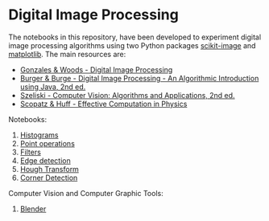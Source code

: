 # Digital Image Processing
The notebooks in this repository, have been developed to experiment digital image processing algorithms using two Python packages [scikit-image](https://scikit-image.org/) and [matplotlib](https://matplotlib.org/).
The main resources are:
* [Gonzales & Woods - Digital Image Processing](http://www.imageprocessingplace.com/DIP-4E/dip4e_main_page.htm)
* [Burger & Burge - Digital Image Processing - An Algorithmic Introduction using Java, 2nd ed.](https://imagingbook.com/)
* [Szeliski - Computer Vision: Algorithms and Applications, 2nd ed.](http://szeliski.org/Book/)
* [Scopatz & Huff - Effective Computation in Physics](http://physics.codes/)

Notebooks:

1. [Histograms](histograms.ipynb)
2. [Point operations](point_operations.ipynb)
3. [Filters](filters.ipynb)
4. [Edge detection](edge_detection.ipynb)
5. [Hough Transform](hough_transform.ipynb)
6. [Corner Detection](corner_detection.ipynb)

Computer Vision and Computer Graphic Tools:

1. [Blender](https://www.blender.org/)  

